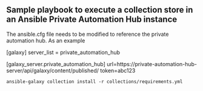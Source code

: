 ## Sample playbook to execute a collection store in an Ansible Private Automation Hub instance

The ansible.cfg file needs to be modified to reference the private automation hub.  As an example

[galaxy]
server_list = private_automation_hub

[galaxy_server.private_automation_hub]
url=https://private-automation-hub-server/api/galaxy/content/published/
token=abc123

`ansible-galaxy collection install -r collections/requirements.yml`
